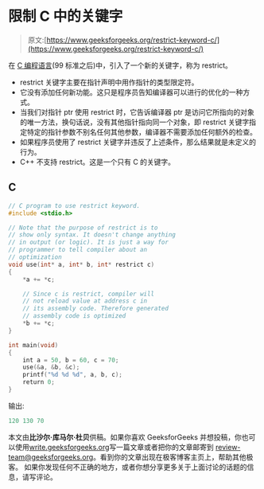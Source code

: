 # 限制 C 中的关键字

> 原文:[https://www.geeksforgeeks.org/restrict-keyword-c/](https://www.geeksforgeeks.org/restrict-keyword-c/)

在 [C 编程语言](https://www.geeksforgeeks.org/c/)(99 标准之后)中，引入了一个新的关键字，称为 restrict。

*   restrict 关键字主要在指针声明中用作指针的类型限定符。
*   它没有添加任何新功能。这只是程序员告知编译器可以进行的优化的一种方式。
*   当我们对指针 ptr 使用 restrict 时，它告诉编译器 ptr 是访问它所指向的对象的唯一方法，换句话说，没有其他指针指向同一个对象，即 restrict 关键字指定特定的指针参数不别名任何其他参数，编译器不需要添加任何额外的检查。
*   如果程序员使用了 restrict 关键字并违反了上述条件，那么结果就是未定义的行为。
*   C++ 不支持 restrict。这是一个只有 C 的关键字。

## C

```cpp
// C program to use restrict keyword.
#include <stdio.h>

// Note that the purpose of restrict is to
// show only syntax. It doesn't change anything
// in output (or logic). It is just a way for
// programmer to tell compiler about an
// optimization
void use(int* a, int* b, int* restrict c)
{
    *a += *c;

    // Since c is restrict, compiler will
    // not reload value at address c in
    // its assembly code. Therefore generated
    // assembly code is optimized
    *b += *c; 
}

int main(void)
{
    int a = 50, b = 60, c = 70;
    use(&a, &b, &c);
    printf("%d %d %d", a, b, c);
    return 0;
}
```

输出:

```cpp
120 130 70
```

本文由**比沙尔·库马尔·杜贝**供稿。如果你喜欢 GeeksforGeeks 并想投稿，你也可以使用[write.geeksforgeeks.org](https://write.geeksforgeeks.org)写一篇文章或者把你的文章邮寄到 review-team@geeksforgeeks.org。看到你的文章出现在极客博客主页上，帮助其他极客。
如果你发现任何不正确的地方，或者你想分享更多关于上面讨论的话题的信息，请写评论。